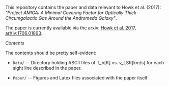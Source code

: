 This repository contains the paper and data relevant to Howk et al. (2017):
_"Project AMIGA: A Minimal Covering Factor for Optically Thick Circumgalactic Gas Around the Andromeda Galaxy"_.

The paper is currently available via the arxiv: [Howk et al. 2017, arXiv:1706.01893](https://arxiv.org/abs/1706.01893).

*Contents*

The contents should be pretty self-evident:

* `Data/` -- Directory holding ASCII files of T_b[K] vs. v_LSR[km/s] for each sight line described in the paper.

* `Paper/` -- Figures and Latex files associated with the paper itself.
